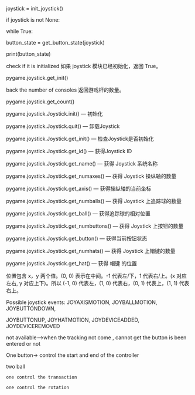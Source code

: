 

joystick = init_joystick()

if joystick is not None:

while True:

button_state = get_button_state(joystick)

print(button_state)

check if it is initialized  如果 joystick 模块已经初始化，返回 True。

pygame.joystick.get_init()

back the number of consoles 返回游戏杆的数量。

pygame.joystick.get_count()

pygame.joystick.Joystick.init()  —  初始化

pygame.joystick.Joystick.quit()  —  卸载Joystick

pygame.joystick.Joystick.get_init()  —  检查Joystick是否初始化

pygame.joystick.Joystick.get_id()  —  获得Joystick ID

pygame.joystick.Joystick.get_name()  —  获得 Joystick 系统名称

pygame.joystick.Joystick.get_numaxes()  —  获得 Joystick 操纵轴的数量

pygame.joystick.Joystick.get_axis()  —  获得操纵轴的当前坐标

pygame.joystick.Joystick.get_numballs()  —  获得 Joystick 上追踪球的数量

pygame.joystick.Joystick.get_ball()  —  获得追踪球的相对位置

pygame.joystick.Joystick.get_numbuttons()  —  获得 Joystick 上按钮的数量

pygame.joystick.Joystick.get_button()  —  获得当前按钮状态

pygame.joystick.Joystick.get_numhats()  —  获得 Joystick 上帽键的数量

pygame.joystick.Joystick.get_hat()  —  获得 帽键 的位置

位置包含 x，y 两个值。(0, 0) 表示在中间。-1 代表左/下，1 代表右/上。(x 对应左右, y 对应上下)。所以 (-1, 0) 代表左，(1, 0) 代表右，(0, 1) 代表上，(1, 1) 代表右上。





Possible joystick events: JOYAXISMOTION, JOYBALLMOTION, JOYBUTTONDOWN,

JOYBUTTONUP, JOYHATMOTION, JOYDEVICEADDED, JOYDEVICEREMOVED





not available-->when the tracking not come , cannot get the button is been entered or not

One button-> control the start and end of  the controller

two ball

    one control the transaction

    one control the rotation
